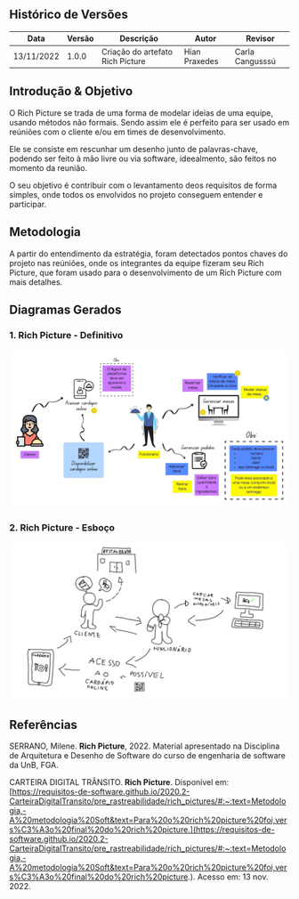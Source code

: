 ## Histórico de Versões

|    Data    | Versão |            Descrição           |       Autor     |    Revisor    |
|  --------  |  ----  |            ----------          | --------------- |    -------    |
| 13/11/2022 |  1.0.0 |  Criação do artefato Rich Picture    |   Hian Praxedes    |       Carla Cangusssú       |

## Introdução & Objetivo

O Rich Picture se trada de uma forma de modelar ideias de uma equipe, usando métodos não formais. Sendo assim ele é perfeito para ser usado em reúniões com o cliente e/ou em times de desenvolvimento.

Ele se consiste em rescunhar um desenho junto de palavras-chave, podendo ser feito à mão livre ou via software, ideealmento, são feitos no momento da reunião.

O seu objetivo é contribuir com o levantamento deos requisitos de forma simples, onde todos os envolvidos no projeto conseguem entender e participar.



## Metodologia

A partir do entendimento da estratégia, foram detectados pontos chaves do projeto nas reúniões, onde os integrantes da equipe fizeram seu Rich Picture, que foram usado para o desenvolvimento de um Rich Picture com mais detalhes.

## Diagramas Gerados
### 1. Rich Picture - Definitivo

![RichPicture](./assets/RichPicture-Definitivo.jpg "Rich Picture")

### 2. Rich Picture - Esboço

![RichPicture](./assets/RichPicture1.jpg "Rich Picture")

## Referências


SERRANO, Milene. **Rich Picture**, 2022. Material apresentado na Disciplina de Arquitetura e Desenho de Software do curso de engenharia de software da UnB, FGA.

CARTEIRA DIGITAL TRÂNSITO. **Rich Picture**. Disponível em: [https://requisitos-de-software.github.io/2020.2-CarteiraDigitalTransito/pre_rastreabilidade/rich_pictures/#:~:text=Metodologia,-A%20metodologia%20Soft&text=Para%20o%20rich%20picture%20foi,vers%C3%A3o%20final%20do%20rich%20picture.](https://requisitos-de-software.github.io/2020.2-CarteiraDigitalTransito/pre_rastreabilidade/rich_pictures/#:~:text=Metodologia,-A%20metodologia%20Soft&text=Para%20o%20rich%20picture%20foi,vers%C3%A3o%20final%20do%20rich%20picture.). Acesso em: 13 nov. 2022.